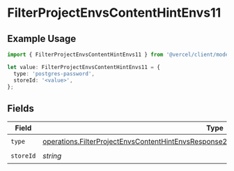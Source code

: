 # FilterProjectEnvsContentHintEnvs11

## Example Usage

```typescript
import { FilterProjectEnvsContentHintEnvs11 } from '@vercel/client/models/operations';

let value: FilterProjectEnvsContentHintEnvs11 = {
  type: 'postgres-password',
  storeId: '<value>',
};
```

## Fields

| Field     | Type                                                                                                                                                                                                         | Required           | Description |
| --------- | ------------------------------------------------------------------------------------------------------------------------------------------------------------------------------------------------------------ | ------------------ | ----------- |
| `type`    | [operations.FilterProjectEnvsContentHintEnvsResponse200ApplicationJSONResponseBody2Envs11Type](../../models/operations/filterprojectenvscontenthintenvsresponse200applicationjsonresponsebody2envs11type.md) | :heavy_check_mark: | N/A         |
| `storeId` | _string_                                                                                                                                                                                                     | :heavy_check_mark: | N/A         |
